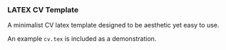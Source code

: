 ### LATEX CV Template

A minimalist CV latex template designed to be aesthetic yet
 easy to use.

An example ```cv.tex``` is included as a demonstration.
 
 